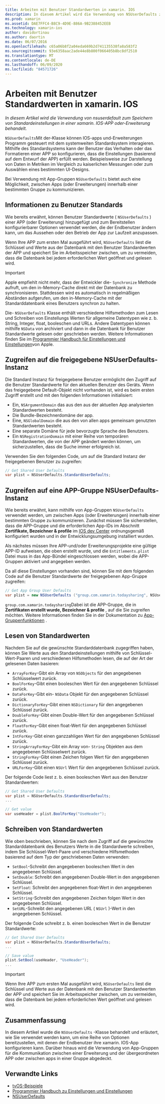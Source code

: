 ```yaml
---
title: Arbeiten mit Benutzer Standardwerten in xamarin. IOS
description: In diesem Artikel wird die Verwendung von NSUserDefaults zum Speichern von Standardeinstellungen in einer xamarin IOS-APP oder-Erweiterung behandelt. Er beschreibt NSUserDefaults auf hoher Ebene und erläutert, wie Werte gelesen und geschrieben werden.
ms.prod: xamarin
ms.assetid: DAE7FFC4-B8C9-4D9E-886A-9B2388452EEB
ms.technology: xamarin-ios
author: davidortinau
ms.author: daortin
ms.date: 06/07/2016
ms.openlocfilehash: c65a06b8f2a04eda669b2d741135538fa8a583f2
ms.sourcegitcommit: 93e6358aac2ade44e8b800f066405b8bc8df2510
ms.translationtype: MT
ms.contentlocale: de-DE
ms.lasthandoff: 06/09/2020
ms.locfileid: "84571726"
---
```

# <a name="working-with-user-defaults-in-xamarinios"></a>Arbeiten mit Benutzer Standardwerten in xamarin. IOS

_In diesem Artikel wird die Verwendung von nsuserdefault zum Speichern von Standardeinstellungen in einer xamarin. IOS-APP oder-Erweiterung behandelt._

`NSUserDefaults`Mit der-Klasse können IOS-apps und-Erweiterungen Programm gesteuert mit dem systemweiten Standardsystem interagieren. Mithilfe des Standardsystems kann der Benutzer das Verhalten oder das Formatieren einer APP so konfigurieren, dass die Einstellungen (basierend auf dem Entwurf der APP) erfüllt werden. Beispielsweise zur Darstellung von Daten in Metriken im Vergleich zu kaiserlichen Messungen oder zum Auswählen eines bestimmten UI-Designs.

Bei Verwendung mit App-Gruppen `NSUserDefaults` bietet auch eine Möglichkeit, zwischen Apps (oder Erweiterungen) innerhalb einer bestimmten Gruppe zu kommunizieren.

<a name="About-User-Defaults"></a>

## <a name="about-user-defaults"></a>Informationen zu Benutzer Standards

Wie bereits erwähnt, können Benutzer Standardwerte ( `NSUserDefaults` ) einer APP (oder Erweiterung) hinzugefügt und zum Bereitstellen konfigurierbarer Optionen verwendet werden, die der Endbenutzer ändern kann, um das Aussehen oder den Betrieb der App zur Laufzeit anzupassen.

Wenn Ihre APP zum ersten Mal ausgeführt wird, `NSUserDefaults` liest die Schlüssel und Werte aus der Datenbank mit den Benutzer Standardwerten der APP und speichert Sie im Arbeitsspeicher zwischen, um zu vermeiden, dass die Datenbank bei jedem erforderlichen Wert geöffnet und gelesen wird. 

> [!IMPORTANT]
> Apple empfiehlt nicht mehr, dass der Entwickler die- `Synchronize` Methode aufruft, um den in-Memory-Cache direkt mit der Datenbank zu synchronisieren. Stattdessen wird es automatisch in regelmäßigen Abständen aufgerufen, um den in-Memory-Cache mit der Standarddatenbank eines Benutzers synchron zu halten.

Die- `NSUserDefaults` Klasse enthält verschiedene Hilfsmethoden zum Lesen und Schreiben von Einstellungs Werten für allgemeine Datentypen wie z. b. String, Integer, float, booleschen und URLs. Andere Datentypen können mithilfe `NSData` von archiviert und dann in die Datenbank für Benutzer Standardwerte gelesen oder geschrieben werden. Weitere Informationen finden Sie im [Programmier Handbuch für Einstellungen und Einstellungen](https://developer.apple.com/library/mac/documentation/Cocoa/Conceptual/UserDefaults/Introduction/Introduction.html#//apple_ref/doc/uid/10000059i)von Apple.

<a name="Accessing-the-Shared-NSUserDefaults-Instance"></a>

## <a name="accessing-the-shared-nsuserdefaults-instance"></a>Zugreifen auf die freigegebene NSUserDefaults-Instanz 

Die Standard Instanz für freigegebene Benutzer ermöglicht den Zugriff auf die Benutzer Standardwerte für den aktuellen Benutzer des Geräts. Wenn das freigegebene Default-Objekt nicht vorhanden ist, wird es beim ersten Zugriff erstellt und mit den folgenden Informationen initialisiert:

- Ein, `NSArgumentDomain` das aus den aus der aktuellen App analysierten Standardwerten besteht.
- Die Bundle-Bezeichnerdomäne der app.
- Eine, `NSGlobalDomain` die aus den von allen apps gemeinsam genutzten Standardwerten besteht.
- Eine separate Domäne für jede bevorzugte Sprache des Benutzers.
- Ein `NSRegistrationDomain` mit einer Reihe von temporären Standardwerten, die von der APP geändert werden können, um sicherzustellen, dass die Suche immer erfolgreich ist.

Verwenden Sie den folgenden Code, um auf die Standard Instanz der freigegebenen Benutzer zu zugreifen:

```csharp
// Get Shared User Defaults
var plist = NSUserDefaults.StandardUserDefaults;
```

<a name="Accessing-an-App-Group-NSUserDefaults-Instance"></a>

## <a name="accessing-an-app-group-nsuserdefaults-instance"></a>Zugreifen auf eine APP-Gruppe NSUserDefaults-Instanz

Wie bereits erwähnt, kann mithilfe von App-Gruppen `NSUserDefaults` verwendet werden, um zwischen Apps (oder Erweiterungen) innerhalb einer bestimmten Gruppe zu kommunizieren. Zunächst müssen Sie sicherstellen, dass die APP-Gruppe und die erforderlichen App-IDs im Abschnitt **Zertifikate, Bezeichner & profile** im [IOS dev Center](https://developer.apple.com/devcenter/ios/) ordnungsgemäß konfiguriert wurden und in der Entwicklungsumgebung installiert wurden.

Als nächstes müssen Ihre APP-und/oder Erweiterungsprojekte eine gültige APP-ID aufweisen, die oben erstellt wurde, und die `Entitlements.plist` Datei muss in das App-Bündel eingeschlossen werden, wobei die APP-Gruppen aktiviert und angegeben werden.

Da all diese Einstellungen vorhanden sind, können Sie mit dem folgenden Code auf die Benutzer Standardwerte der freigegebenen App-Gruppe zugreifen:

```csharp
// Get App Group User Defaults
var plist = new NSUserDefaults ("group.com.xamarin.todaysharing", NSUserDefaultsType.SuiteName);
```

`group.com.xamarin.todaysharing`Dabei ist die APP-Gruppe, die in **Zertifikaten erstellt wurde, Bezeichner & profile** , auf die Sie zugreifen möchten. Weitere Informationen finden Sie in der Dokumentation zu [App-Gruppenfunktionen](~/ios/deploy-test/provisioning/capabilities/app-groups-capabilities.md) .

<a name="Reading-Default-Values"></a>

## <a name="reading-default-values"></a>Lesen von Standardwerten

Nachdem Sie auf die gewünschte Standarddatenbank zugegriffen haben, können Sie Werte aus den Standardeinstellungen mithilfe von Schlüssel-Wert-Paaren und verschiedenen Hilfsmethoden lesen, die auf der Art der gelesenen Daten basieren:

- `ArrayForKey`-Gibt ein Array von `NSObjects` für den angegebenen Schlüsselwert zurück.
- `BoolForKey`-Gibt einen booleschen Wert für den angegebenen Schlüssel zurück.
- `DataForKey`-Gibt ein- `NSData` Objekt für den angegebenen Schlüssel zurück.
- `DictionaryForKey`-Gibt einen `NSDictionary` für den angegebenen Schlüssel zurück.
- `DoubleForKey`-Gibt einen Double-Wert für den angegebenen Schlüssel zurück.
- `FloatForKey`-Gibt einen float-Wert für den angegebenen Schlüssel zurück.
- `IntForKey`-Gibt einen ganzzahligen Wert für den angegebenen Schlüssel zurück.
- `StringArrayForKey`-Gibt ein Array von- `String` Objekten aus dem angegebenen Schlüsselwert zurück.
- `StringForKey`-Gibt einen Zeichen folgen Wert für den angegebenen Schlüssel zurück.
- `URLForKey`-Gibt einen `NSUrl` Wert für den angegebenen Schlüssel zurück.

Der folgende Code liest z. b. einen booleschen Wert aus den Benutzer Standardwerten:

```csharp
// Get Shared User Defaults
var plist = NSUserDefaults.StandardUserDefaults;
...

// Get value
var useHeader = plist.BoolForKey("UseHeader");

```

<a name="Writing-Default-Values"></a>

## <a name="writing-default-values"></a>Schreiben von Standardwerten

Wie oben beschrieben, können Sie nach dem Zugriff auf die gewünschte Standarddatenbank des Benutzers Werte in die Standardwerte schreiben, indem Sie Schlüssel-Wert-Paare und verschiedene Hilfsmethoden basierend auf dem Typ der geschriebenen Daten verwenden:

- `SetBool`-Schreibt den angegebenen booleschen Wert in den angegebenen Schlüssel.
- `SetDouble`: Schreibt den angegebenen Double-Wert in den angegebenen Schlüssel.
- `SetFloat`: Schreibt den angegebenen float-Wert in den angegebenen Schlüssel.
- `SetString`-Schreibt den angegebenen Zeichen folgen Wert in den angegebenen Schlüssel.
- `SetURL`-Schreibt den angegebenen URL ( `NSUrl` )-Wert in den angegebenen Schlüssel.

Der folgende Code schreibt z. b. einen booleschen Wert in die Benutzer Standardwerte:

```csharp
// Get Shared User Defaults
var plist = NSUserDefaults.StandardUserDefaults;
...

// Save value
plist.SetBool(useHeader, "UseHeader");
...

```

> [!IMPORTANT]
> Wenn Ihre APP zum ersten Mal ausgeführt wird, `NSUserDefaults` liest die Schlüssel und Werte aus der Datenbank mit den Benutzer Standardwerten der APP und speichert Sie im Arbeitsspeicher zwischen, um zu vermeiden, dass die Datenbank bei jedem erforderlichen Wert geöffnet und gelesen wird.

<a name="Summary"></a>

## <a name="summary"></a>Zusammenfassung

In diesem Artikel wurde die `NSUserDefaults` -Klasse behandelt und erläutert, wie Sie verwendet werden kann, um eine Reihe von Optionen bereitzustellen, mit denen der Endbenutzer ihre xamarin. IOS-App konfigurieren kann. Darüber hinaus wird die Verwendung von App-Gruppen für die Kommunikation zwischen einer Erweiterung und der übergeordneten APP oder zwischen apps in einer Gruppe abgedeckt.

## <a name="related-links"></a>Verwandte Links

- [tvOS-Beispiele](https://docs.microsoft.com/samples/browse/?products=xamarin&term=Xamarin.iOS+tvOS)
- [Programmier Handbuch zu Einstellungen und Einstellungen](https://developer.apple.com/library/mac/documentation/Cocoa/Conceptual/UserDefaults/Introduction/Introduction.html#//apple_ref/doc/uid/10000059i)
- [NSUserDefaults](https://developer.apple.com/library/mac/documentation/Cocoa/Reference/Foundation/Classes/NSUserDefaults_Class/#//apple_ref/doc/constant_group/NSUserDefaults_Domains)
